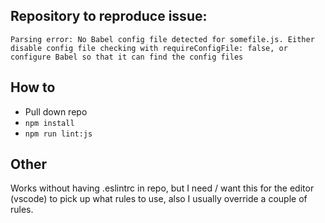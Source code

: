 ## Repository to reproduce issue:
```Parsing error: No Babel config file detected for somefile.js. Either disable config file checking with requireConfigFile: false, or configure Babel so that it can find the config files```

## How to
* Pull down repo
* `npm install`
* `npm run lint:js`

## Other
Works without having .eslintrc in repo, but I need / want this for the editor (vscode) to pick up what rules to use, also I usually override a couple of rules.